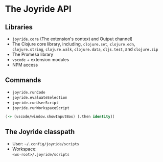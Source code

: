 # The Joyride API

<div class="slide scroll-y">
<div>

## Libraries

* `joyride.core` (The extension's context and Output channel)
* The Clojure core library, including, `clojure.set`, `clojure.edn`, `clojure.string`, `clojure.walk`, `clojure.data`, `cljs.test`, and `clojure.zip`
* The Promesa library
* `vscode` + extension modules
* NPM access
</div>
<div>

## Commands

* `joyride.runCode`
* `joyride.evaluateSelection`
* `joyride.runUserScript`
* `joyride.runWorkspaceScript`
<div>

``` clojure
(-> (vscode/window.showInputBox) (.then identity))
```

## The Joyride classpath

* User: `~/.config/joyride/scripts`
* Workspace:<br> `<ws-root>/.joyride/scripts`
</div>
</div>
</div>
